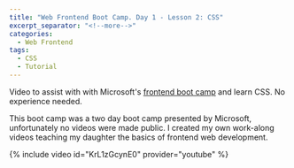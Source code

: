 ```yaml
---
title: "Web Frontend Boot Camp. Day 1 - Lesson 2: CSS"
excerpt_separator: "<!--more-->"
categories:
  - Web Frontend
tags:
  - CSS
  - Tutorial
---
```


Video to assist with with Microsoft's [frontend boot camp](https://github.com/microsoft/frontend-bootcamp) and learn CSS. No experience needed.
<!--more-->

This boot camp was a two day boot camp presented by Microsoft, unfortunately no videos were made public. I created my own work-along videos teaching my daughter the basics of frontend web development. 

{% include video id="KrL1zGcynE0" provider="youtube" %}
